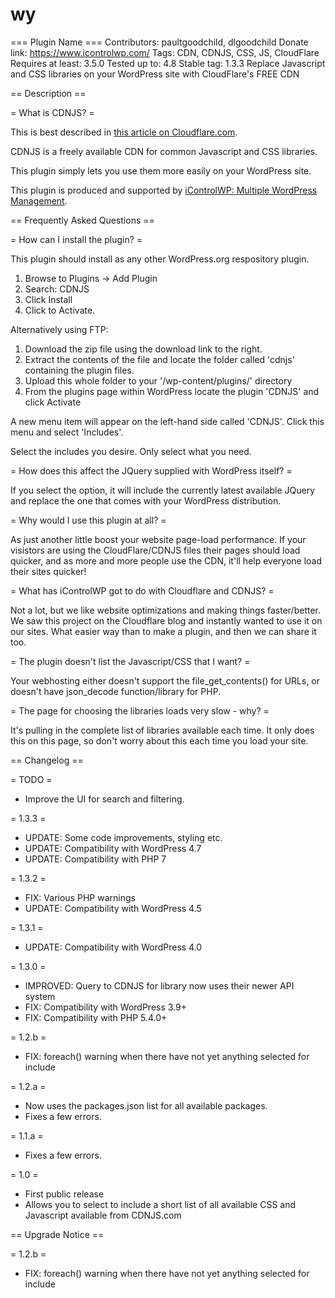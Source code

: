 # wy 

=== Plugin Name ===
Contributors: paultgoodchild, dlgoodchild
Donate link: https://www.icontrolwp.com/
Tags: CDN, CDNJS, CSS, JS, CloudFlare
Requires at least: 3.5.0
Tested up to: 4.8
Stable tag: 1.3.3
Replace Javascript and CSS libraries on your WordPress site with CloudFlare's FREE CDN

== Description ==

= What is CDNJS? =

This is best described in [this article on Cloudflare.com](http://blog.cloudflare.com/cdnjs-the-fastest-javascript-repo-on-the-web).

CDNJS is a freely available CDN for common Javascript and CSS libraries.

This plugin simply lets you use them more easily on your WordPress site.

This plugin is produced and supported by [iControlWP: Multiple WordPress Management](http://icwp.io/6y).


== Frequently Asked Questions ==

= How can I install the plugin? =

This plugin should install as any other WordPress.org respository plugin.

1.	Browse to Plugins -> Add Plugin
1.	Search: CDNJS
1.	Click Install
1.	Click to Activate.

Alternatively using FTP:

1.	Download the zip file using the download link to the right.
1.	Extract the contents of the file and locate the folder called 'cdnjs' containing the plugin files.
1.	Upload this whole folder to your '/wp-content/plugins/' directory
1.	From the plugins page within WordPress locate the plugin 'CDNJS' and click Activate

A new menu item will appear on the left-hand side called 'CDNJS'.  Click this menu and select 'Includes'.

Select the includes you desire.  Only select what you need.

= How does this affect the JQuery supplied with WordPress itself? =

If you select the option, it will include the currently latest available JQuery and replace the one that comes with your WordPress distribution.

= Why would I use this plugin at all? =

As just another little boost your website page-load performance.  If your visistors are using the CloudFlare/CDNJS files
their pages should load quicker, and as more and more people use the CDN, it'll help everyone load their sites quicker!

= What has iControlWP got to do with Cloudflare and CDNJS? =

Not a lot, but we like website optimizations and making things faster/better. We saw this project on the Cloudflare blog
and instantly wanted to use it on our sites.  What easier way than to make a plugin, and then we can share it too.

= The plugin doesn't list the Javascript/CSS that I want? =

Your webhosting either doesn't support the file_get_contents() for URLs, or doesn't have json_decode function/library for PHP.

= The page for choosing the libraries loads very slow - why? =

It's pulling in the complete list of libraries available each time.  It only does this on this page, so don't worry about
this each time you load your site.

== Changelog ==

= TODO =
* Improve the UI for search and filtering.

= 1.3.3 =

* UPDATE:	Some code improvements, styling etc.
* UPDATE:	Compatibility with WordPress 4.7
* UPDATE:	Compatibility with PHP 7

= 1.3.2 =

* FIX:		Various PHP warnings
* UPDATE:	Compatibility with WordPress 4.5

= 1.3.1 =

* UPDATE:	Compatibility with WordPress 4.0

= 1.3.0 =

* IMPROVED: Query to CDNJS for library now uses their newer API system
* FIX: Compatibility with WordPress 3.9+
* FIX: Compatibility with PHP 5.4.0+

= 1.2.b =

* FIX: foreach() warning when there have not yet anything selected for include

= 1.2.a =
* Now uses the packages.json list for all available packages.
* Fixes a few errors.

= 1.1.a =
* Fixes a few errors.

= 1.0 =
* First public release
* Allows you to select to include a short list of all available CSS and Javascript available from CDNJS.com

== Upgrade Notice ==

= 1.2.b =

* FIX: foreach() warning when there have not yet anything selected for include
